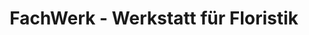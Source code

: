 ---
title: "FachWerk - Werkstatt für Floristik"
url: /stutensee/fachwerk-werkstatt-fuer-floristik/
shop: Blumen
---